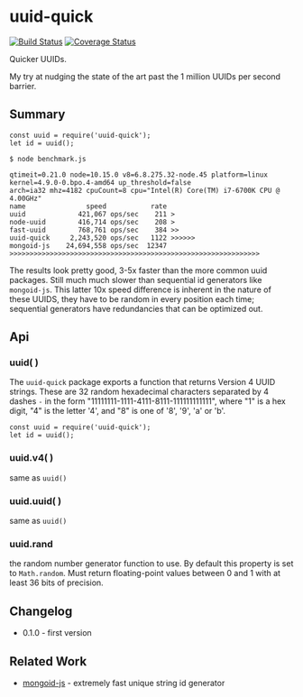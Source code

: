 uuid-quick
==========
[![Build Status](https://api.travis-ci.org/andrasq/node-uuid-quick.svg?branch=master)](https://travis-ci.org/andrasq/node-uuid-quick?branch=master)
[![Coverage Status](https://coveralls.io/repos/github/andrasq/node-uuid-quick/badge.svg?branch=master)](https://coveralls.io/github/andrasq/node-uuid-quick?branch=master)

Quicker UUIDs.

My try at nudging the state of the art past the 1 million UUIDs per second barrier.


Summary
-------

    const uuid = require('uuid-quick');
    let id = uuid();

    $ node benchmark.js

    qtimeit=0.21.0 node=10.15.0 v8=6.8.275.32-node.45 platform=linux kernel=4.9.0-0.bpo.4-amd64 up_threshold=false
    arch=ia32 mhz=4182 cpuCount=8 cpu="Intel(R) Core(TM) i7-6700K CPU @ 4.00GHz"
    name               speed           rate
    uuid             421,067 ops/sec    211 >
    node-uuid        416,714 ops/sec    208 >
    fast-uuid        768,761 ops/sec    384 >>
    uuid-quick     2,243,520 ops/sec   1122 >>>>>>
    mongoid-js    24,694,558 ops/sec  12347 >>>>>>>>>>>>>>>>>>>>>>>>>>>>>>>>>>>>>>>>>>>>>>>>>>>>>>>>>>>>>>

The results look pretty good, 3-5x faster than the more common uuid packages.  Still much much
slower than sequential id generators like `mongoid-js`.  This latter 10x speed difference is
inherent in the nature of these UUIDS, they have to be random in every position each time;
sequential generators have redundancies that can be optimized out.


Api
---

### uuid( )

The `uuid-quick` package exports a function that returns Version 4 UUID strings.  These are 32
random hexadecimal characters separated by 4 dashes `-` in the form
"11111111-1111-4111-8111-111111111111", where "1" is a hex digit, "4" is the letter '4', and "8"
is one of '8', '9', 'a' or 'b'.

    const uuid = require('uuid-quick');
    let id = uuid();

### uuid.v4( )

same as `uuid()`

### uuid.uuid( )

same as `uuid()`

### uuid.rand

the random number generator function to use.  By default this property is set to `Math.random`.
Must return floating-point values between 0 and 1 with at least 36 bits of precision.


Changelog
---------

- 0.1.0 - first version


Related Work
------------

- [mongoid-js](https://npmjs.com/package/mongoid-js) - extremely fast unique string id generator
